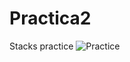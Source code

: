 # Practica2
Stacks practice
![Practice](https://gist.github.com/Astahlke/bb9db6bee8bd225ee35353e47f4f2f9f)
